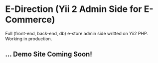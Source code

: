 E-Direction (Yii 2 Admin Side for E-Commerce)
====================================================

Full (front-end, back-end, db) e-store admin side writted on Yii2 PHP. Working in production.

## ... Demo Site Coming Soon!
